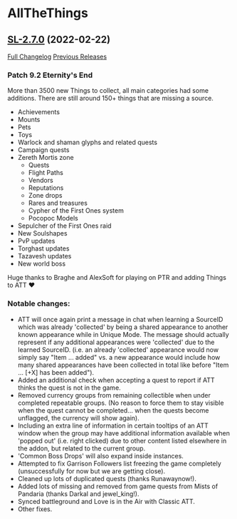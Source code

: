 # AllTheThings

## [SL-2.7.0](https://github.com/DFortun81/AllTheThings/tree/SL-2.7.0) (2022-02-22)
[Full Changelog](https://github.com/DFortun81/AllTheThings/compare/SL-2.6.13...SL-2.7.0) [Previous Releases](https://github.com/DFortun81/AllTheThings/releases)


### Patch 9.2 Eternity's End

More than 3500 new Things to collect, all main categories had some additions.
There are still around 150+ things that are missing a source.

- Achievements
- Mounts
- Pets
- Toys
- Warlock and shaman glyphs and related quests
- Campaign quests
- Zereth Mortis zone
  - Quests
  - Flight Paths
  - Vendors
  - Reputations
  - Zone drops
  - Rares and treasures
  - Cypher of the First Ones system
  - Pocopoc Models
- Sepulcher of the First Ones raid
- New Soulshapes
- PvP updates
- Torghast updates
- Tazavesh updates
- New world boss

Huge thanks to Braghe and AlexSoft for playing on PTR and adding Things to ATT ♥

### Notable changes:

- ATT will once again print a message in chat when learning a SourceID which was already 'collected' by being a shared appearance to another known appearance while in Unique Mode. The message should actually represent if any additional appearances were 'collected' due to the learned SourceID. (i.e. an already 'collected' appearance would now simply say "Item ... added" vs. a new appearance would include how many shared appearances have been collected in total like before "Item ... [+X] has been added").
- Added an additional check when accepting a quest to report if ATT thinks the quest is not in the game.
- Removed currency groups from remaining collectible when under completed repeatable groups. (No reason to force them to stay visible when the quest cannot be completed... when the quests become unflagged, the currency will show again).
- Including an extra line of information in certain tooltips of an ATT window when the group may have additional information available when 'popped out' (i.e. right clicked) due to other content listed elsewhere in the addon, but related to the current group.
- 'Common Boss Drops' will also expand inside instances.
- Attempted to fix Garrison Followers list freezing the game completely (unsuccessfully for now but we are getting close).
- Cleaned up lots of duplicated quests (thanks Runawaynow!).
- Added lots of missing and removed from game quests from Mists of Pandaria (thanks Darkal and jewel_king!).
- Synced battleground and Love is in the Air with Classic ATT.
- Other fixes.
